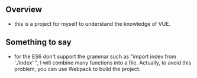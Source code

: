 ## Overview

* this is a project for myself to understand the knowledge of VUE.

## Something to say

* for the ES6 don't support the grammar such as  "import index from './index' ", I will combine many functions into a file. Actually, to avoid this problem, you can use Webpack to build the project. 